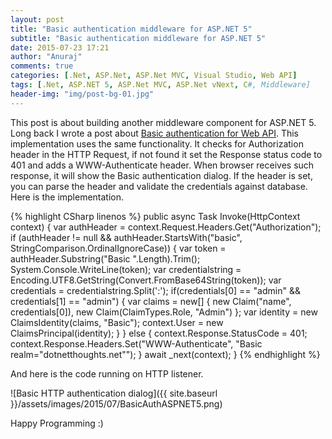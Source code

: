 ```yaml
---
layout: post
title: "Basic authentication middleware for ASP.NET 5"
subtitle: "Basic authentication middleware for ASP.NET 5"
date: 2015-07-23 17:21
author: "Anuraj"
comments: true
categories: [.Net, ASP.Net, ASP.Net MVC, Visual Studio, Web API]
tags: [.Net, ASP.NET 5, ASP.Net MVC, ASP.Net vNext, C#, Middleware]
header-img: "img/post-bg-01.jpg"
---
```

This post is about building another middleware component for ASP.NET 5. Long back I wrote a post about <a href="http://www.dotnetthoughts.net/basic-http-authentication-in-asp-net-web-api/" target="_blank">Basic authentication for Web API</a>. This implementation uses the same functionality. It checks for Authorization header in the HTTP Request, if not found it set the Response status code to 401 and adds a WWW-Authenticate header. When browser receives such response, it will show the Basic authentication dialog. If the header is set, you can parse the header and validate the credentials against database. Here is the implementation.

{% highlight CSharp linenos %}
public async Task Invoke(HttpContext context)
{
    var authHeader = context.Request.Headers.Get("Authorization");
    if (authHeader != null && authHeader.StartsWith("basic", StringComparison.OrdinalIgnoreCase))
    {
        var token = authHeader.Substring("Basic ".Length).Trim();
        System.Console.WriteLine(token);
        var credentialstring = Encoding.UTF8.GetString(Convert.FromBase64String(token));
        var credentials = credentialstring.Split(':');
        if(credentials[0] == "admin" && credentials[1] == "admin")
        {
            var claims = new[] { new Claim("name", credentials[0]), new Claim(ClaimTypes.Role, "Admin") };
            var identity = new ClaimsIdentity(claims, "Basic");
            context.User = new ClaimsPrincipal(identity);
        }
    }
    else
    {
        context.Response.StatusCode = 401;
        context.Response.Headers.Set("WWW-Authenticate", "Basic realm=\"dotnetthoughts.net\"");
    }
    await _next(context);
}
{% endhighlight %}

And here is the code running on HTTP listener.

![Basic HTTP authentication dialog]({{ site.baseurl }}/assets/images/2015/07/BasicAuthASPNET5.png)

Happy Programming :)
